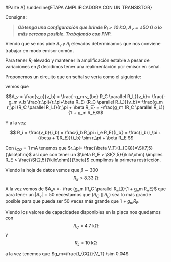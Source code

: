 
#Parte A) \underline{ETAPA AMPLIFICADORA CON UN TRANSISTOR}

Consigna:

> ***Obtenga una configuración que brinde $R_i > \SI{10}{\kilo\ohm}$, $A_v = \pm\SI{50}{\ohm}$ o lo más cercano posible. Trabajando con PNP.***

Viendo que se nos pide $A_v$ y $R_i$ elevados determinamos que nos conviene trabajar en modo emisor común.

Para tener $R_i$ elevado y mantener la amplificación estable a pesar de variaciones en $\beta$ decidimos tener una realimentación por emisor en señal.

Proponemos un circuito que en señal se vería como el siguiente:

vemos que 

$$A_v = \frac{v_c}{v_b} = \frac{-g_m v_{be} R_C \parallel R_L}{v_b}= \frac{-g_m v_b \frac{r_\pi}{r_\pi+\beta R_E} (R_C \parallel R_L)}{v_b}=-\frac{g_m r_\pi (R_C \parallel R_L)}{r_\pi + \beta R_E} = -\frac{g_m (R_C \parallel R_L)}{1 + g_m R_E}$$

Y a la vez

$$ R_i = \frac{v_b}{i_b} = \frac{i_b R_\pi+i_e R_E}{i_b} = \frac{i_b(r_\pi + (\beta + 1)R_E)}{i_b} \sim r_\pi + \beta R_E $$

Con $I_{CQ} = \SI{1}{\milli \ampere}$ tenemos que $r_\pi= \frac{\beta V_T}{I_{CQ}}=\SI{7,5}{\kilo\ohm}$ así que con tener un $\beta R_E > \SI{2,5}{\kilo\ohm} \implies R_E > \frac{\SI{2,5}{\kilo\ohm}}{\beta}$ cumplimos la primera restricción.

Viendo la hoja de datos vemos que $\beta \sim 300$
$$R_E > \SI{8.33}{\ohm} $$

A la vez vemos de $A_v =- \frac{g_m (R_C \parallel R_L)}{1 + g_m R_E}$ que para tener un $|A_v|=50$ necestamos que $(R_C \parallel R_L)$ sea lo más grande posible para que pueda ser 50 veces más grande que $1 + g_m R_E$. 

Viendo los valores de capacidades disponibles en la placa nos quedamos con 
$$R_C=\SI{4.7}{\kilo\ohm}$$ 
y
$$R_L=\SI{10}{\kilo\ohm}$$

a la vez tenemos que $g_m=\frac{I_{CQ}}{V_T} \sim 0.04$